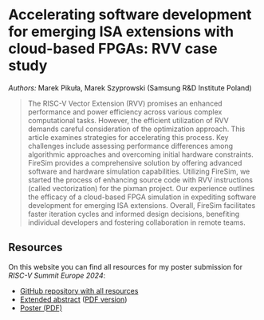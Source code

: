 # Accelerating software development for emerging ISA extensions with cloud-based FPGAs: RVV case study

*Authors:* Marek Pikuła, Marek Szyprowski (Samsung R&D Institute Poland)

> The RISC-V Vector Extension (RVV) promises an enhanced performance and power efficiency across various complex computational tasks. However, the efficient utilization of RVV demands careful consideration of the optimization approach. This article examines strategies for accelerating this process. Key challenges include assessing performance differences among algorithmic approaches and overcoming initial hardware constraints. FireSim provides a comprehensive solution by offering advanced software and hardware simulation capabilities. Utilizing FireSim, we started the process of enhancing source code with RVV instructions (called vectorization) for the pixman project. Our experience outlines the efficacy of a cloud-based FPGA simulation in expediting software development for emerging ISA extensions. Overall, FireSim facilitates faster iteration cycles and informed design decisions, benefiting individual developers and fostering collaboration in remote teams.

## Resources

On this website you can find all resources for my poster submission for *RISC-V
Summit Europe 2024*:

- [GitHub repository with all resources][1]
- [Extended abstract][2] ([PDF version][3])
- [Poster (PDF)][4]

[1]: https://github.com/MarekPikula/RISC-V-Summit-Europe-2024
[2]: abstract/index.html
[3]: abstract/abstract.pdf
[4]: poster/poster.pdf
